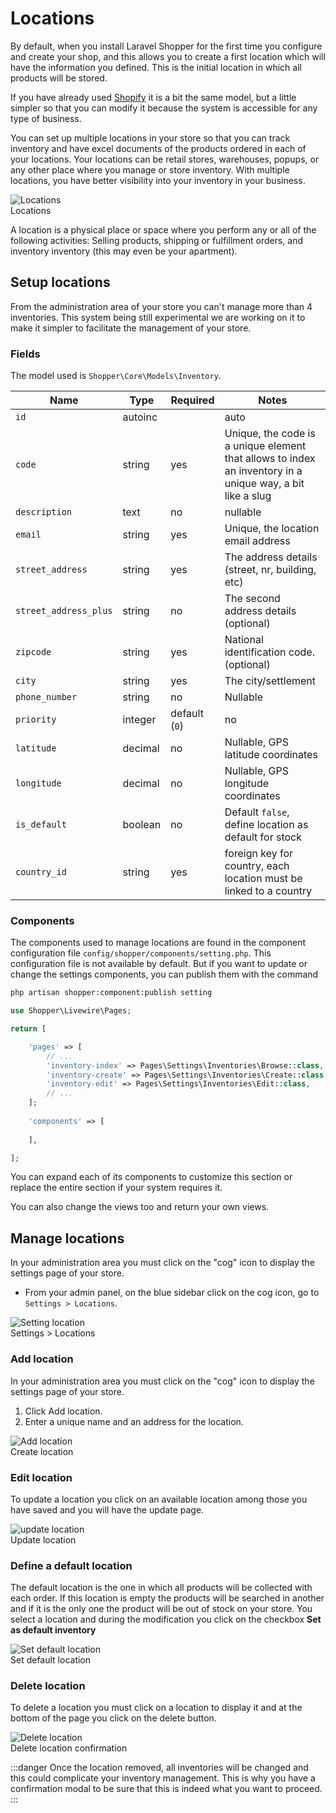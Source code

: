 # Locations

By default, when you install Laravel Shopper for the first time you configure and create your shop, and this allows you to create a first location which will have the information you defined. This is the initial location in which all products will be stored.

If you have already used [Shopify](https://shopify.com) it is a bit the same model, but a little simpler so that you can modify it because the system is accessible for any type of business.

You can set up multiple locations in your store so that you can track inventory and have excel documents of the products ordered in each of your locations. Your locations can be retail stores, warehouses, popups, or any other place where you manage or store inventory. With multiple locations, you have better visibility into your inventory in your business.

<div class="screenshot">
  <img src="/screenshots/{{version}}/location-admin.png" alt="Locations">
  <div class="caption">Locations</div>
</div>

A location is a physical place or space where you perform any or all of the following activities: Selling products, shipping or fulfillment orders, and inventory inventory (this may even be your apartment).

## Setup locations

From the administration area of your store you can't manage more than 4 inventories. This system being still experimental we are working on it to make it simpler to facilitate the management of your store.

### Fields

The model used is `Shopper\Core\Models\Inventory`. 

| Name                  | Type    | Required      | Notes                                                                                                     |
|-----------------------|---------|---------------|-----------------------------------------------------------------------------------------------------------|
| `id`                  | autoinc |               | auto                                                                                                      |
| `code`                | string  | yes           | Unique, the code is a unique element that allows to index an inventory in a unique way, a bit like a slug |
| `description`         | text    | no            | nullable                                                                                                  |
| `email`               | string  | yes           | Unique, the location email address                                                                        |
| `street_address`      | string  | yes           | The address details (street, nr, building, etc)                                                           |
| `street_address_plus` | string  | no            | The second address details (optional)                                                                     |
| `zipcode`             | string  | yes           | National identification code. (optional)                                                                  |
| `city`                | string  | yes           | The city/settlement                                                                                       |
| `phone_number`        | string  | no            | Nullable                                                                                                  |
| `priority`            | integer | default (`0`) | no                                                                                                        |
| `latitude`            | decimal | no            | Nullable, GPS latitude coordinates                                                                        |
| `longitude`           | decimal | no            | Nullable, GPS longitude coordinates                                                                       |
| `is_default`          | boolean | no            | Default `false`, define location as default for stock                                                     |
| `country_id`          | string  | yes           | foreign key for country, each location must be linked to a country                                        |

### Components

The components used to manage locations are found in the component configuration file `config/shopper/components/setting.php`.
This configuration file is not available by default. But if you want to update or change the settings components, you can publish them with the command

```bash
php artisan shopper:component:publish setting
```

```php
use Shopper\Livewire\Pages;

return [

    'pages' => [
        // ...
        'inventory-index' => Pages\Settings\Inventories\Browse::class,
        'inventory-create' => Pages\Settings\Inventories\Create::class,
        'inventory-edit' => Pages\Settings\Inventories\Edit::class,
        // ...
    ];
    
    'components' => [
        
    ],

];
```

You can expand each of its components to customize this section or replace the entire section if your system requires it.

You can also change the views too and return your own views.

## Manage locations

In your administration area you must click on the "cog" icon to display the settings page of your store.

- From your admin panel, on the blue sidebar click on the cog icon, go to `Settings > Locations`.

<div class="screenshot">
  <img src="/screenshots/{{version}}/settings-location.png" alt="Setting location">
  <div class="caption">Settings > Locations</div>
</div>

### Add location

In your administration area you must click on the "cog" icon to display the settings page of your store.

1. Click Add location.
2. Enter a unique name and an address for the location.

<div class="screenshot">
  <img src="/screenshots/{{version}}/location-create.png" alt="Add location">
  <div class="caption">Create location</div>
</div>

### Edit location

To update a location you click on an available location among those you have saved and you will have the update page.

<div class="screenshot">
  <img src="/screenshots/{{version}}/location-update.png" alt="update location">
  <div class="caption">Update location</div>
</div>

### Define a default location

The default location is the one in which all products will be collected with each order. If this location is empty the products will be searched in another and if it is the only one the product will be out of stock on your store.
You select a location and during the modification you click on the checkbox **Set as default inventory**

<div class="screenshot">
  <img src="/screenshots/{{version}}/location-default.png" alt="Set default location">
  <div class="caption">Set default location</div>
</div>

### Delete location
To delete a location you must click on a location to display it and at the bottom of the page you click on the delete button.

<div class="screenshot">
  <img src="/screenshots/{{version}}/location-delete.png" alt="Delete location">
  <div class="caption">Delete location confirmation</div>
</div>

:::danger
Once the location removed, all inventories will be changed and this could complicate your inventory management. This is why you have a confirmation modal to be sure that this is indeed what you want to proceed.
:::
